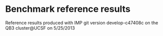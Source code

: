 Benchmark reference results
===========================

Reference results produced with IMP git version develop-c47408c on the QB3 cluster@UCSF on 5/25/2013
